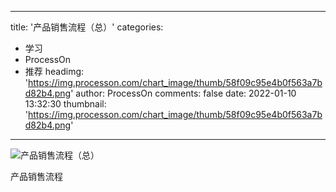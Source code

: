 
---
title: '产品销售流程（总）'
categories: 
 - 学习
 - ProcessOn
 - 推荐
headimg: 'https://img.processon.com/chart_image/thumb/58f09c95e4b0f563a7bd82b4.png'
author: ProcessOn
comments: false
date: 2022-01-10 13:32:30
thumbnail: 'https://img.processon.com/chart_image/thumb/58f09c95e4b0f563a7bd82b4.png'
---

<div>   
<img class="thumb" alt="产品销售流程（总）" src="https://img.processon.com/chart_image/thumb/58f09c95e4b0f563a7bd82b4.png" referrerpolicy="no-referrer">
<p>产品销售流程</p>  
</div>
            